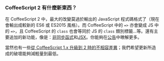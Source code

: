 ### CoffeeScript 2 有什麼新東西？

在 CoffeeScript 2 中，最大的改變莫過於輸出的 JavaScript 程式碼格式了（現在會輸出成較新的 ES6 或 ES2015 風格）。而 CoffeeScript 中的 `=>` 亦會變成 JS 中的 `=>`，且 CoffeeScript 的 `class` 也會等同於 JS 的 `class` 類別標籤…等。還有主要追加的新功能，像是：[非同步函式](#async-functions)和[JSX](#jsx)。你能夠在[公告](announcing-coffeescript-2/)中暸解更多。

當然也有一些[從 CoffeeScript 1.x 升級到 2 時的不相容差異](#breaking-changes)；我們希望更新所造成的破壞能夠減輕量到最低。